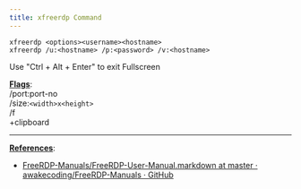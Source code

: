 ```yaml
---
title: xfreerdp Command
---
```


````shell
xfreerdp <options><username><hostname>
xfreerdp /u:<hostname> /p:<password> /v:<hostname>
````

Use "Ctrl + Alt + Enter" to exit Fullscreen

**<u>Flags</u>**:  
/port:port-no  
/size:`<width>x<height>`  
/f  
+clipboard

---

**<u>References</u>**:

* [FreeRDP-Manuals/FreeRDP-User-Manual.markdown at master · awakecoding/FreeRDP-Manuals · GitHub](https://github.com/awakecoding/FreeRDP-Manuals/blob/master/User/FreeRDP-User-Manual.markdown)